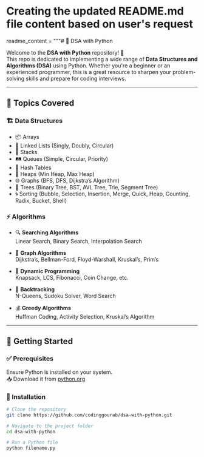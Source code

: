 # Creating the updated README.md file content based on user's request

readme_content = """# 🐍 DSA with Python

Welcome to the **DSA with Python** repository! 🚀  
This repo is dedicated to implementing a wide range of **Data Structures and Algorithms (DSA)** using Python. Whether you're a beginner or an experienced programmer, this is a great resource to sharpen your problem-solving skills and prepare for coding interviews.

---

## 📌 Topics Covered

### 🏗️ Data Structures
- 📦 Arrays  
- 🔗 Linked Lists (Singly, Doubly, Circular)  
- 🥞 Stacks  
- 🛤️ Queues (Simple, Circular, Priority)  
- 🔐 Hash Tables  
- 🧱 Heaps (Min Heap, Max Heap)  
- 🌐 Graphs (BFS, DFS, Dijkstra’s Algorithm)  
- 🌳 Trees (Binary Tree, BST, AVL Tree, Trie, Segment Tree)  
- 🌀 Sorting (Bubble, Selection, Insertion, Merge, Quick, Heap, Counting, Radix, Bucket, Shell)

### ⚡ Algorithms
- 🔍 **Searching Algorithms**  
  Linear Search, Binary Search, Interpolation Search

- 🧭 **Graph Algorithms**  
  Dijkstra’s, Bellman-Ford, Floyd-Warshall, Kruskal’s, Prim’s

- 🧠 **Dynamic Programming**  
  Knapsack, LCS, Fibonacci, Coin Change, etc.

- 🔁 **Backtracking**  
  N-Queens, Sudoku Solver, Word Search

- 💰 **Greedy Algorithms**  
  Huffman Coding, Activity Selection, Kruskal’s Algorithm

---

## 🚀 Getting Started

### ✅ Prerequisites
Ensure Python is installed on your system.  
📥 Download it from [python.org](https://www.python.org/downloads/)

### 🔧 Installation
```bash
# Clone the repository
git clone https://github.com/codinggourab/dsa-with-python.git

# Navigate to the project folder
cd dsa-with-python

# Run a Python file
python filename.py
